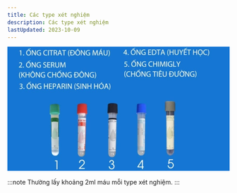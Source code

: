 ```yaml
---
title: Các type xét nghiệm
description: Các type xét nghiệm
lastUpdated: 2023-10-09
---
```


![Type xét nghiệm](../../../assets/ghi-chu/type-xet-nghiem/type-xet-nghiem.jpg)

:::note
Thường lấy khoảng 2ml máu mỗi type xét nghiệm.
:::
